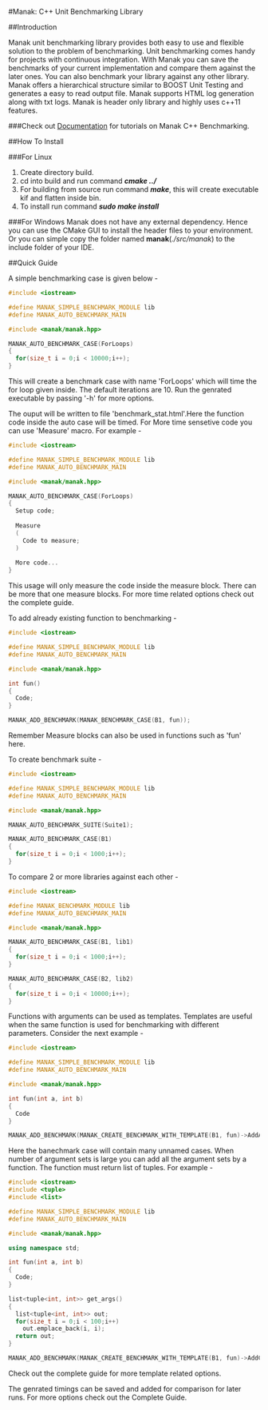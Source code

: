 #Manak: C++ Unit Benchmarking Library

##Introduction

Manak unit benchmarking library provides both easy to use and flexible solution
to the problem of benchmarking. Unit benchmarking comes handy for projects 
with continuous integration. With Manak you can save the benchmarks of your
current implementation and compare them against the later ones. You can also 
benchmark your library against any other library. Manak offers a hierarchical 
structure similar to BOOST Unit Testing and generates a easy to read output file.
Manak supports HTML log generation along with txt logs. Manak is header only 
library and highly uses c++11 features. 

###Check out [Documentation](http://sumedhghaisas.github.io/Manak/) for tutorials on Manak C++ Benchmarking.

##How To Install

###For Linux
1. Create directory build.
2. cd into build and run command _**cmake ../**_
3. For building from source run command _**make**_, this will create executable kif
   and flatten inside bin.
4. To install run command _**sudo make install**_

###For Windows
Manak does not have any external dependency. Hence you can use the CMake GUI to
install the header files to your environment. Or you can simple copy the folder 
named **manak**(_./src/manak_) to the include folder of your IDE.

##Quick Guide

A simple benchmarking case is given below -   

```cpp
#include <iostream>

#define MANAK_SIMPLE_BENCHMARK_MODULE lib
#define MANAK_AUTO_BENCHMARK_MAIN

#include <manak/manak.hpp>

MANAK_AUTO_BENCHMARK_CASE(ForLoops)
{
  for(size_t i = 0;i < 10000;i++);
}
```
This will create a benchmark case with name 'ForLoops' which will time the 
for loop given inside. The default iterations are 10. Run the genrated executable 
by passing '-h' for more options.   

The ouput will be written to file 'benchmark_stat.html'.Here the function code 
inside the auto case will be timed. For More time sensetive code you can use 
'Measure' macro. For example -  

```cpp
#include <iostream>

#define MANAK_SIMPLE_BENCHMARK_MODULE lib
#define MANAK_AUTO_BENCHMARK_MAIN

#include <manak/manak.hpp>

MANAK_AUTO_BENCHMARK_CASE(ForLoops)
{
  Setup code;
  
  Measure
  (
    Code to measure;
  )
  
  More code...
}
```

This usage will only measure the code inside the measure block. There can be 
more that one measure blocks. For more time related options check out the 
complete guide.

To add already existing function to benchmarking -

```cpp
#include <iostream>

#define MANAK_SIMPLE_BENCHMARK_MODULE lib
#define MANAK_AUTO_BENCHMARK_MAIN

#include <manak/manak.hpp>

int fun()
{
  Code;
}

MANAK_ADD_BENCHMARK(MANAK_BENCHMARK_CASE(B1, fun));
```
Remember Measure blocks can also be used in functions such as 'fun' here.

To create benchmark suite -

```cpp
#include <iostream>

#define MANAK_SIMPLE_BENCHMARK_MODULE lib
#define MANAK_AUTO_BENCHMARK_MAIN

#include <manak/manak.hpp>

MANAK_AUTO_BENCHMARK_SUITE(Suite1);

MANAK_AUTO_BENCHMARK_CASE(B1)
{
  for(size_t i = 0;i < 1000;i++);
}
```

To compare 2 or more libraries against each other -

```cpp
#include <iostream>

#define MANAK_BENCHMARK_MODULE lib
#define MANAK_AUTO_BENCHMARK_MAIN

#include <manak/manak.hpp>

MANAK_AUTO_BENCHMARK_CASE(B1, lib1)
{
  for(size_t i = 0;i < 1000;i++);
}

MANAK_AUTO_BENCHMARK_CASE(B2, lib2)
{
  for(size_t i = 0;i < 10000;i++);
}
```

Functions with arguments can be used as templates. Templates are useful when 
the same function is used for benchmarking with different parameters.
Consider the next example -

```cpp
#include <iostream>

#define MANAK_SIMPLE_BENCHMARK_MODULE lib
#define MANAK_AUTO_BENCHMARK_MAIN

#include <manak/manak.hpp>

int fun(int a, int b)
{
  Code
}

MANAK_ADD_BENCHMARK(MANAK_CREATE_BENCHMARK_WITH_TEMPLATE(B1, fun)->AddArgs(0,0)->AddArgs(1,1)...);
```

Here the banechmark case will contain many unnamed cases. When number of argument
sets is large you can add all the argument sets by a function. The function must
return list of tuples.
For example -

```cpp
#include <iostream>
#include <tuple>
#include <list>

#define MANAK_SIMPLE_BENCHMARK_MODULE lib
#define MANAK_AUTO_BENCHMARK_MAIN

#include <manak/manak.hpp>

using namespace std;

int fun(int a, int b)
{
  Code;
}

list<tuple<int, int>> get_args()
{
  list<tuple<int, int>> out;
  for(size_t i = 0;i < 100;i++)
    out.emplace_back(i, i);
  return out;
}

MANAK_ADD_BENCHMARK(MANAK_CREATE_BENCHMARK_WITH_TEMPLATE(B1, fun)->AddCustomArgs(get_args));
```

Check out the complete guide for more template related options.

The genrated timings can be saved and added for comparison for later runs. For
more options check out the Complete Guide.
